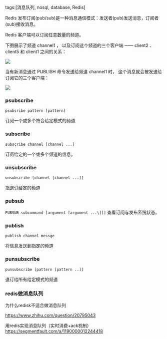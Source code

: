 tags:[消息队列, nosql, database, Redis]



Redis 发布订阅(pub/sub)是一种消息通信模式：发送者(pub)发送消息，订阅者(sub)接收消息。

Redis 客户端可以订阅任意数量的频道。

下图展示了频道 channel1 ， 以及订阅这个频道的三个客户端 —— client2 、 client5 和 client1 之间的关系：

![](http://claymore.wang:5000/uploads/big/a01c4f635bf8655b46359069dc22e537.png)



当有新消息通过 PUBLISH 命令发送给频道 channel1 时， 这个消息就会被发送给订阅它的三个客户端：

![](http://claymore.wang:5000/uploads/big/1f424aeaa86f5653b23c6e08079bc406.png)



### psubscribe  

`psubsribe pattern [pattern]`

订阅一个或多个符合给定模式的频道



### subscribe

`subscribe channel [channel ...]`

订阅给定的一个或多个频道的信息。



### unsubscribe

`unsubscribe [channel [channel ...]]`

指退订给定的频道



### pubsub

`PUBSUB subcommand [argument [argument ...\]]]`
查看订阅与发布系统状态。



### publish 

`publish channel messge`

将信息发送到指定的频道





### punsubscribe

`punsubscribe [pattern [pattern ..]]`

退订给所有给定模式的频道



### redis做消息队列

为什么redisk不适合做消息队列

https://www.zhihu.com/question/20795043



用redis实现消息队列（实时消费+ack机制） https://segmentfault.com/a/1190000012244418